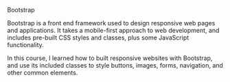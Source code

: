 Bootstrap

Bootstrap is a front end framework used to design responsive web pages and applications. It takes a mobile-first approach to web development, and includes pre-built CSS styles and classes, plus some JavaScript functionality.

In this course, I learned how to built responsive websites with Bootstrap, and use its included classes to style buttons, images, forms, navigation, and other common elements.

